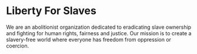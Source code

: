 # Liberty For Slaves

We are an abolitionist organization dedicated to eradicating slave ownership and fighting for human rights, fairness and justice. Our mission is to create a slavery-free world where everyone has freedom from oppression or coercion.
